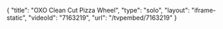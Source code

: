 {
    "title": "OXO Clean Cut Pizza Wheel",
    "type": "solo",
    "layout": "iframe-static",
    "videoId": "7163219",
    "url": "\/tvpembed\/7163219"
}